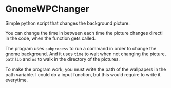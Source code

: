 # GnomeWPChanger
Simple python script that changes the background picture.

You can change the time in between each time the picture changes
directl in the code, when the function gets called.

The program uses `subprocess` to run a command in order to change the
gnome background. And it uses `time` to wait when not changing the picture,
`pathlib` and `os` to walk in the directory of the pictures.

To make the program work, you must write the path of the wallpapers in the
path variable. I could do a input function, but this would require to write
it everytime.
